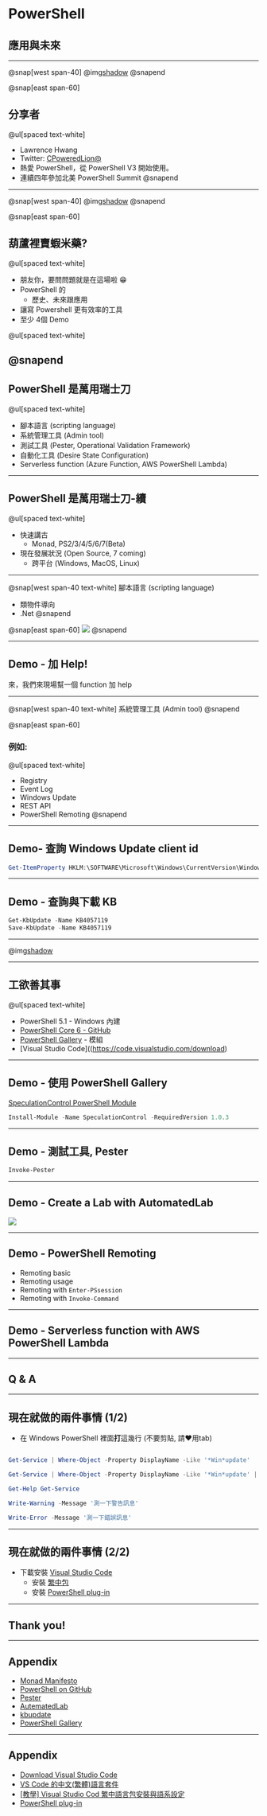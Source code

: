 # PowerShell

## 應用與未來

---
@snap[west span-40]
@img[shadow](assets/img/lawrence.jpg)
@snapend

@snap[east span-60]
## 分享者
@ul[spaced text-white]
- Lawrence Hwang
- Twitter: [CPoweredLion@](https://twitter.com/CPoweredLion)
- 熱愛 PowerShell，從 PowerShell V3 開始使用。
- 連續四年參加北美 PowerShell Summit
@snapend
---
@snap[west span-40]
@img[shadow](assets/img/success.jpg)
@snapend

@snap[east span-60]
## 葫蘆裡賣蝦米藥?
@ul[spaced text-white]
- 朋友你，要問問題就是在這場啦 😁
- PowerShell 的
  - 歷史、未來跟應用
- 讓寫 Powershell 更有效率的工具
- 至少 4個 Demo

@ul[spaced text-white]

@snapend
---
## PowerShell 是萬用瑞士刀
@ul[spaced text-white]
- 腳本語言 (scripting language)
- 系統管理工具 (Admin tool)
- 測試工具 (Pester, Operational Validation Framework)
- 自動化工具 (Desire State Configuration)
- Serverless function (Azure Function, AWS PowerShell Lambda)

---
## PowerShell 是萬用瑞士刀-續
@ul[spaced text-white]
- 快速講古
  - Monad, PS2/3/4/5/6/7(Beta)
- 現在發展狀況 (Open Source, 7 coming)
  - 跨平台 (Windows, MacOS, Linux)

---
@snap[west span-40 text-white]
腳本語言 (scripting language)
- 類物件導向
- .Net
@snapend

@snap[east span-60]
![](assets/img/Get-LoggOnUser.png)
@snapend

---

## Demo - 加 Help!

來，我們來現場幫一個 function 加 help

---
@snap[west span-40 text-white]
系統管理工具 (Admin tool)
@snapend

@snap[east span-60]
### 例如:

@ul[spaced text-white]
- Registry
- Event Log
- Windows Update
- REST API
- PowerShell Remoting
@snapend

---
## Demo- 查詢 Windows Update client id

```powershell
Get-ItemProperty HKLM:\SOFTWARE\Microsoft\Windows\CurrentVersion\WindowsUpdate\
```
---
## Demo - 查詢與下載 KB


```powershell
Get-KbUpdate -Name KB4057119
Save-KbUpdate -Name KB4057119
```

---
@img[shadow](assets/img/whereisitsold.jpg)

---
## 工欲善其事

@ul[spaced text-white]
- PowerShell 5.1 - Windows 內建
- [PowerShell Core 6 - GitHub](https://github.com/PowerShell/PowerShell)
- [PowerShell Gallery](https://www.powershellgallery.com/) - 模組
- [Visual Studio Code]((https://code.visualstudio.com/download)

---
## Demo - 使用 PowerShell Gallery

[SpeculationControl PowerShell Module](https://www.powershellgallery.com/packages/SpeculationControl/1.0.3)

```powershell
Install-Module -Name SpeculationControl -RequiredVersion 1.0.3
```

---

## Demo - 測試工具, Pester

```powershell
Invoke-Pester
```

---
## Demo - Create a Lab with AutomatedLab
![](assets/img/AutomatedLab.PNG)

---
## Demo - PowerShell Remoting

- Remoting basic
- Remoting usage
- Remoting with `Enter-PSsession`
- Remoting with `Invoke-Command`

---
## Demo - Serverless function with AWS PowerShell Lambda

---
## Q & A

---
## 現在就做的兩件事情 (1/2)

- 在 Windows PowerShell 裡面**打**這幾行 (不要剪貼, 請❤用tab)

```powershell

Get-Service | Where-Object -Property DisplayName -Like '*Win*update'

Get-Service | Where-Object -Property DisplayName -Like '*Win*update' | Get-Member

Get-Help Get-Service

Write-Warning -Message '測一下警告訊息'

Write-Error -Message '測一下錯誤訊息'
```

---
## 現在就做的兩件事情 (2/2)

- 下載安裝 [Visual Studio Code](https://code.visualstudio.com/download)
   - 安裝 [繁中包](https://marketplace.visualstudio.com/items?itemName=MS-CEINTL.vscode-language-pack-zh-hant)
   - 安裝 [PowerShell plug-in](https://marketplace.visualstudio.com/items?itemName=ms-vscode.PowerShell)
---

## Thank you!

---
## Appendix

- [Monad Manifesto](https://www.jsnover.com/Docs/MonadManifesto.pdf)
- [PowerShell on GitHub](https://github.com/powershell/powershell)
- [Pester](https://github.com/pester/Pester)
- [AutematedLab](https://github.com/AutomatedLab/AutomatedLab)
- [kbupdate](https://github.com/potatoqualitee/kbupdate)
- [PowerShell Gallery](https://www.powershellgallery.com/)

---
## Appendix

- [Download Visual Studio Code](https://code.visualstudio.com/download)
- [VS Code 的中文(繁體)語言套件](https://marketplace.visualstudio.com/items?itemName=MS-CEINTL.vscode-language-pack-zh-hant)
- [[教學] Visual Studio Cod 繁中語言包安裝與語系設定](https://www.minwt.com/webdesign-dev/html/21217.html)
- [PowerShell plug-in](https://marketplace.visualstudio.com/items?itemName=ms-vscode.PowerShell)
